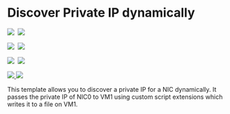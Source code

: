 # Discover Private IP dynamically

<IMG SRC="https://azbotstorage.blob.core.windows.net/badges/201-discover-private-ip-dynamically/PublicLastTestDate.svg" />&nbsp;
<IMG SRC="https://azbotstorage.blob.core.windows.net/badges/201-discover-private-ip-dynamically/PublicDeployment.svg" />&nbsp;

<IMG SRC="https://azbotstorage.blob.core.windows.net/badges/201-discover-private-ip-dynamically/FairfaxLastTestDate.svg" />&nbsp;
<IMG SRC="https://azbotstorage.blob.core.windows.net/badges/201-discover-private-ip-dynamically/FairfaxDeployment.svg" />&nbsp;

<IMG SRC="https://azbotstorage.blob.core.windows.net/badges/201-discover-private-ip-dynamically/BestPracticeResult.svg" />&nbsp;
<IMG SRC="https://azbotstorage.blob.core.windows.net/badges/201-discover-private-ip-dynamically/CredScanResult.svg" />&nbsp;

<a href="https://portal.azure.com/#create/Microsoft.Template/uri/https%3A%2F%2Fraw.githubusercontent.com%2FAzure%2Fazure-quickstart-templates%2Fmaster%2F201-discover-private-ip-dynamically%2Fazuredeploy.json" target="_blank">
    <img src="http://azuredeploy.net/deploybutton.png"/>
</a>
<a href="http://armviz.io/#/?load=https%3A%2F%2Fraw.githubusercontent.com%2FAzure%2Fazure-quickstart-templates%2Fmaster%2F201-discover-private-ip-dynamically%2Fazuredeploy.json" target="_blank">
    <img src="http://armviz.io/visualizebutton.png"/>
</a>

This template allows you to discover a private IP for a NIC dynamically. It passes the private IP of NIC0 to VM1 using custom script extensions which writes it to a file on VM1.
